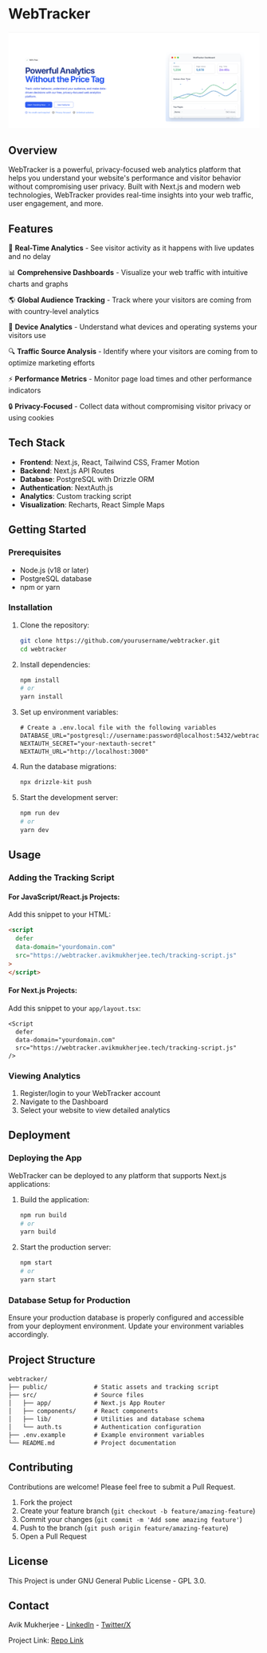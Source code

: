 # WebTracker

![WebTracker Logo](/public/og-image.png)

## Overview

WebTracker is a powerful, privacy-focused web analytics platform that helps you understand your website's performance and visitor behavior without compromising user privacy. Built with Next.js and modern web technologies, WebTracker provides real-time insights into your web traffic, user engagement, and more.

## Features

🚀 **Real-Time Analytics** - See visitor activity as it happens with live updates and no delay

📊 **Comprehensive Dashboards** - Visualize your web traffic with intuitive charts and graphs

🌎 **Global Audience Tracking** - Track where your visitors are coming from with country-level analytics

📱 **Device Analytics** - Understand what devices and operating systems your visitors use

🔍 **Traffic Source Analysis** - Identify where your visitors are coming from to optimize marketing efforts

⚡ **Performance Metrics** - Monitor page load times and other performance indicators

🔒 **Privacy-Focused** - Collect data without compromising visitor privacy or using cookies

## Tech Stack

- **Frontend**: Next.js, React, Tailwind CSS, Framer Motion
- **Backend**: Next.js API Routes
- **Database**: PostgreSQL with Drizzle ORM
- **Authentication**: NextAuth.js
- **Analytics**: Custom tracking script
- **Visualization**: Recharts, React Simple Maps

## Getting Started

### Prerequisites

- Node.js (v18 or later)
- PostgreSQL database
- npm or yarn

### Installation

1. Clone the repository:
   ```bash
   git clone https://github.com/yourusername/webtracker.git
   cd webtracker
   ```

2. Install dependencies:
   ```bash
   npm install
   # or
   yarn install
   ```

3. Set up environment variables:
   ```
   # Create a .env.local file with the following variables
   DATABASE_URL="postgresql://username:password@localhost:5432/webtracker"
   NEXTAUTH_SECRET="your-nextauth-secret"
   NEXTAUTH_URL="http://localhost:3000"
   ```

4. Run the database migrations:
   ```bash
   npx drizzle-kit push
   ```

5. Start the development server:
   ```bash
   npm run dev
   # or
   yarn dev
   ```

## Usage

### Adding the Tracking Script

#### For JavaScript/React.js Projects:

Add this snippet to your HTML:

```html
<script
  defer
  data-domain="yourdomain.com"
  src="https://webtracker.avikmukherjee.tech/tracking-script.js"
>
</script>
```

#### For Next.js Projects:

Add this snippet to your `app/layout.tsx`:

```tsx
<Script
  defer
  data-domain="yourdomain.com"
  src="https://webtracker.avikmukherjee.tech/tracking-script.js"
/>
```

### Viewing Analytics

1. Register/login to your WebTracker account
2. Navigate to the Dashboard
3. Select your website to view detailed analytics

## Deployment

### Deploying the App

WebTracker can be deployed to any platform that supports Next.js applications:

1. Build the application:
   ```bash
   npm run build
   # or
   yarn build
   ```

2. Start the production server:
   ```bash
   npm start
   # or
   yarn start
   ```

### Database Setup for Production

Ensure your production database is properly configured and accessible from your deployment environment. Update your environment variables accordingly.

## Project Structure

```
webtracker/
├── public/             # Static assets and tracking script
├── src/                # Source files
│   ├── app/            # Next.js App Router
│   ├── components/     # React components
│   ├── lib/            # Utilities and database schema
│   └── auth.ts         # Authentication configuration
├── .env.example        # Example environment variables
└── README.md           # Project documentation
```

## Contributing

Contributions are welcome! Please feel free to submit a Pull Request.

1. Fork the project
2. Create your feature branch (`git checkout -b feature/amazing-feature`)
3. Commit your changes (`git commit -m 'Add some amazing feature'`)
4. Push to the branch (`git push origin feature/amazing-feature`)
5. Open a Pull Request

## License

This Project is under GNU General Public License - GPL 3.0.

## Contact

Avik Mukherjee - [LinkedIn](https://www.linkedin.com/in/avik-mukherjee-8ab9911bb/) - [Twitter/X](https://x.com/Avikm744)

Project Link: [Repo Link](https://github.com/Avik-creator/webtracker)
